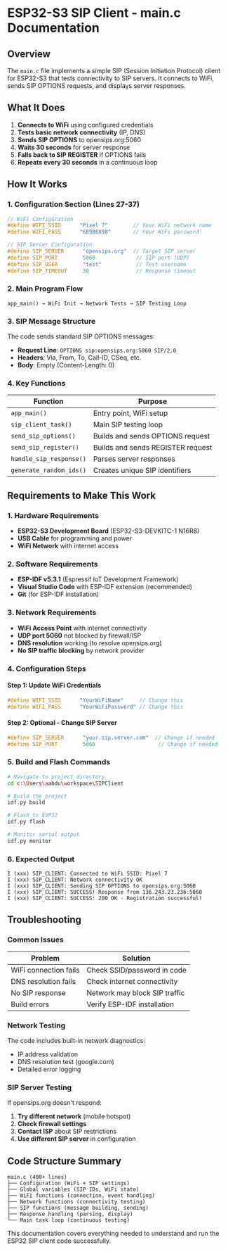 # ESP32-S3 SIP Client - main.c Documentation

## Overview

The `main.c` file implements a simple SIP (Session Initiation Protocol) client for ESP32-S3 that tests connectivity to SIP servers. It connects to WiFi, sends SIP OPTIONS requests, and displays server responses.

## What It Does

1. **Connects to WiFi** using configured credentials
2. **Tests basic network connectivity** (IP, DNS)
3. **Sends SIP OPTIONS** to opensips.org:5060
4. **Waits 30 seconds** for server response
5. **Falls back to SIP REGISTER** if OPTIONS fails
6. **Repeats every 30 seconds** in a continuous loop

## How It Works

### 1. Configuration Section (Lines 27-37)
```c
// WiFi Configuration
#define WIFI_SSID      "Pixel 7"        // Your WiFi network name
#define WIFI_PASS      "68986898"       // Your WiFi password

// SIP Server Configuration  
#define SIP_SERVER      "opensips.org"  // Target SIP server
#define SIP_PORT        5060             // SIP port (UDP)
#define SIP_USER        "test"           // Test username
#define SIP_TIMEOUT     30               // Response timeout
```

### 2. Main Program Flow
```
app_main() → WiFi Init → Network Tests → SIP Testing Loop
```

### 3. SIP Message Structure
The code sends standard SIP OPTIONS messages:
- **Request Line**: `OPTIONS sip:opensips.org:5060 SIP/2.0`
- **Headers**: Via, From, To, Call-ID, CSeq, etc.
- **Body**: Empty (Content-Length: 0)

### 4. Key Functions

| Function | Purpose |
|----------|---------|
| `app_main()` | Entry point, WiFi setup |
| `sip_client_task()` | Main SIP testing loop |
| `send_sip_options()` | Builds and sends OPTIONS request |
| `send_sip_register()` | Builds and sends REGISTER request |
| `handle_sip_response()` | Parses server responses |
| `generate_random_ids()` | Creates unique SIP identifiers |

## Requirements to Make This Work

### 1. Hardware Requirements
- **ESP32-S3 Development Board** (ESP32-S3-DEVKITC-1 N16R8)
- **USB Cable** for programming and power
- **WiFi Network** with internet access

### 2. Software Requirements
- **ESP-IDF v5.3.1** (Espressif IoT Development Framework)
- **Visual Studio Code** with ESP-IDF extension (recommended)
- **Git** (for ESP-IDF installation)

### 3. Network Requirements
- **WiFi Access Point** with internet connectivity
- **UDP port 5060** not blocked by firewall/ISP
- **DNS resolution** working (to resolve opensips.org)
- **No SIP traffic blocking** by network provider

### 4. Configuration Steps

#### Step 1: Update WiFi Credentials
```c
#define WIFI_SSID      "YourWiFiName"     // Change this
#define WIFI_PASS      "YourWiFiPassword" // Change this
```

#### Step 2: Optional - Change SIP Server
```c
#define SIP_SERVER      "your.sip.server.com"  // Change if needed
#define SIP_PORT        5060                    // Change if needed
```

### 5. Build and Flash Commands
```bash
# Navigate to project directory
cd c:\Users\aabdu\workspace\SIPClient

# Build the project
idf.py build

# Flash to ESP32
idf.py flash

# Monitor serial output
idf.py monitor
```

### 6. Expected Output
```
I (xxx) SIP_CLIENT: Connected to WiFi SSID: Pixel 7
I (xxx) SIP_CLIENT: Network connectivity OK
I (xxx) SIP_CLIENT: Sending SIP OPTIONS to opensips.org:5060
I (xxx) SIP_CLIENT: SUCCESS! Response from 136.243.23.236:5060
I (xxx) SIP_CLIENT: SUCCESS: 200 OK - Registration successful!
```

## Troubleshooting

### Common Issues

| Problem | Solution |
|---------|----------|
| WiFi connection fails | Check SSID/password in code |
| DNS resolution fails | Check internet connectivity |
| No SIP response | Network may block SIP traffic |
| Build errors | Verify ESP-IDF installation |

### Network Testing
The code includes built-in network diagnostics:
- IP address validation
- DNS resolution test (google.com)
- Detailed error logging

### SIP Server Testing
If opensips.org doesn't respond:
1. **Try different network** (mobile hotspot)
2. **Check firewall settings**
3. **Contact ISP** about SIP restrictions
4. **Use different SIP server** in configuration

## Code Structure Summary

```
main.c (400+ lines)
├── Configuration (WiFi + SIP settings)
├── Global variables (SIP IDs, WiFi state)
├── WiFi functions (connection, event handling)
├── Network functions (connectivity testing)
├── SIP functions (message building, sending)
├── Response handling (parsing, display)
└── Main task loop (continuous testing)
```

This documentation covers everything needed to understand and run the ESP32 SIP client code successfully.
